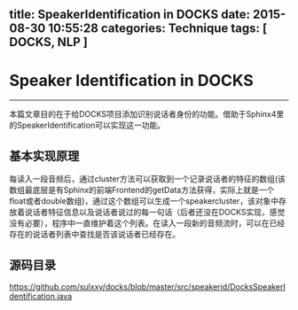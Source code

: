 title: SpeakerIdentification in DOCKS
date: 2015-08-30 10:55:28
categories: Technique
tags: [ DOCKS, NLP ]
---

# Speaker Identification in DOCKS
---
本篇文章目的在于给DOCKS项目添加识别说话者身份的功能。借助于Sphinx4里的SpeakerIdentification可以实现这一功能。
<!-- more -->
## 基本实现原理
每读入一段音频后，通过cluster方法可以获取到一个记录说话者的特征的数组(该数组最底层是有Sphinx的前端Frontend的getData方法获得，实际上就是一个float或者double数组)，通过这个数组可以生成一个speakercluster，该对象中存放着说话者特征信息以及说话者说过的每一句话（后者还没在DOCKS实现，感觉没有必要），程序中一直维护着这个列表。在读入一段新的音频流时，可以在已经存在的说话者列表中查找是否该说话者已经存在。
## 源码目录
https://github.com/sulxxy/docks/blob/master/src/speakerid/DocksSpeakerIdentification.java

